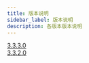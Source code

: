 ```yaml
---
title: 版本说明
sidebar_label: 版本说明
description: 各版本版本说明
---
```

[3.3.3.0](./3.3.3.0)  
[3.3.2.0](./3.3.2.0)
